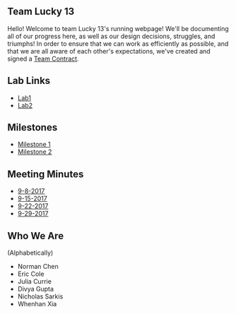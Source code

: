 ## Team Lucky 13
Hello! Welcome to team Lucky 13's running webpage! We'll be documenting all of our progress here, as well as our design decisions, struggles, and triumphs! In order to ensure that we can work as efficiently as possible, and that we are all aware of each other's expectations, we've created and signed a [Team Contract](https://nas256.github.io/ece3400_team13/team_contract). 

## Lab Links
 - [Lab1](https://nas256.github.io/ece3400_team13/labs/lab1)
 - [Lab2](https://nas256.github.io/ece3400_team13/labs/lab2)

## Milestones
- [Milestone 1](https://nas256.github.io/ece3400_team13/labs/milestone1)
- [Milestone 2](https://nas256.github.io/ece3400_team13/labs/milestone2)

## Meeting Minutes
 - [9-8-2017](https://nas256.github.io/ece3400_team13/minutes/9-8-2017)
 - [9-15-2017](https://nas256.github.io/ece3400_team13/minutes/9-15-2017)
 - [9-22-2017](https://nas256.github.io/ece3400_team13/minutes/9-22-2017)
 - [9-29-2017](https://nas256.github.io/ece3400_team13/minutes/9-29-2017)

## Who We Are
 (Alphabetically)
 - Norman Chen
 - Eric Cole
 - Julia Currie
 - Divya Gupta
 - Nicholas Sarkis
 - Whenhan Xia
